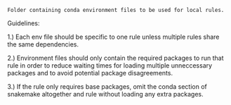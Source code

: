     Folder containing conda environment files to be used for local rules.
    
Guidelines:

1.) Each env file should be specific to one rule unless multiple rules share the
same dependencies.

2.) Environment files should only contain the required packages to run that rule
in order to reduce waiting times for loading multiple unneccessary packages and to
avoid potential package disagreements.

3.) If the rule only requires base packages, omit the conda section of snakemake
altogether and rule without loading any extra packages.
